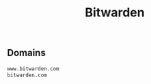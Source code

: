 


<h1 align="center">Bitwarden</h1>  

<br>

## Domains


```html
www.bitwarden.com
bitwarden.com
```  

